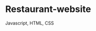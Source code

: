 <!--Currently working on this. The code is not ready yet --->

# Restaurant-website
Javascript, HTML, CSS 
